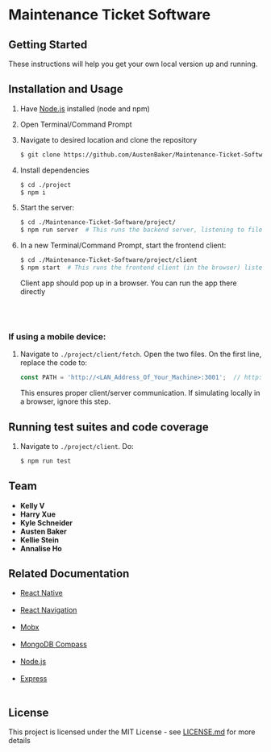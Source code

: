 # Maintenance Ticket Software
## Getting Started
These instructions will help you get your own local version up and running.

## Installation and Usage
1. Have [Node.js](https://nodejs.org) installed (node and npm)

1. Open Terminal/Command Prompt

1. Navigate to desired location and clone the repository
    ```bash
    $ git clone https://github.com/AustenBaker/Maintenance-Ticket-Software.git
    ```
    
1. Install dependencies
    ```bash
    $ cd ./project
    $ npm i
    ```
    
1. Start the server:
    ```bash
    $ cd ./Maintenance-Ticket-Software/project/
    $ npm run server  # This runs the backend server, listening to file changes
    ```
    
1.  In a new Terminal/Command Prompt, start the frontend client:
    ```bash
    $ cd ./Maintenance-Ticket-Software/project/client
    $ npm start  # This runs the frontend client (in the browser) listening to changes. Can run the app on mobile devices or run directly in the browser
    ```
    Client app should pop up in a browser. You can run the app there directly
    
   <br/><br/>
    
### If using a mobile device:
1.  Navigate to `./project/client/fetch`. Open the two files. On the first line, replace the code to:
    ```js
    const PATH = 'http://<LAN_Address_Of_Your_Machine>:3001';  // http://192.168.1.100:3000, for example
    ```
    This ensures proper client/server communication. If simulating locally in a browser, ignore this step.

## Running test suites and code coverage
1. Navigate to `./project/client`. Do:
    ```bash
    $ npm run test
    ```

## Team

* **Kelly V**
* **Harry Xue**
* **Kyle Schneider**
* **Austen Baker**
* **Kellie Stein**
* **Annalise Ho**

## Related Documentation

* [React Native](https://reactnative.dev/docs/getting-started)<br/><br/>
* [React Navigation](https://reactnavigation.org/docs/getting-started)<br/><br/>
* [Mobx](https://mobx.js.org/getting-started.html)<br/><br/>
* [MongoDB Compass](https://www.mongodb.com/blog/post/getting-started-with-mongodb-compass)<br/><br/>
* [Node.js](https://nodejs.org)<br/><br/>
* [Express](https://expressjs.com/en/starter/hello-world.html)<br/><br/>

## License
This project is licensed under the MIT License - see [LICENSE.md](https://github.com/AustenBaker/Maintenance-Ticket-Software/blob/reversion-recovery/LICENSE.md) for more details
